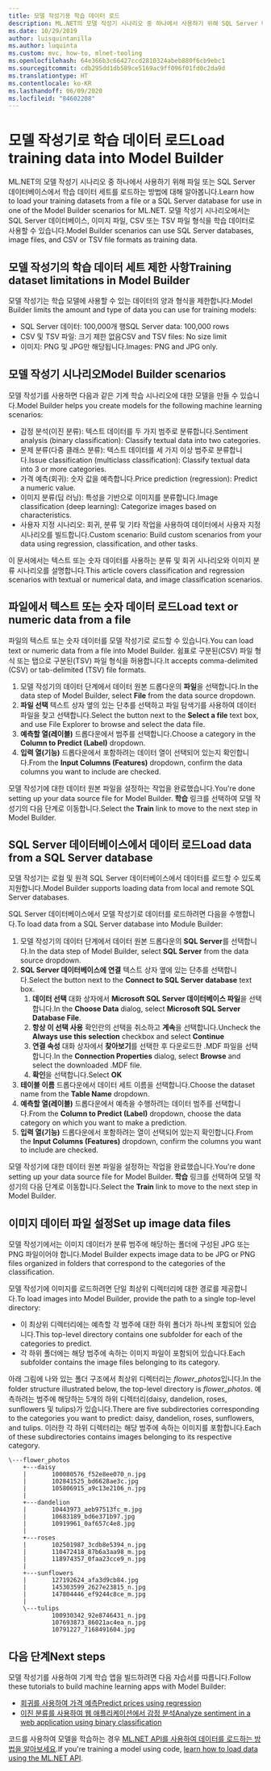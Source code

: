 ```yaml
---
title: 모델 작성기용 학습 데이터 로드
description: ML.NET의 모델 작성기 시나리오 중 하나에서 사용하기 위해 SQL Server 데이터베이스 또는 파일에서 학습 데이터를 로드하는 방법에 대해 알아봅니다.
ms.date: 10/29/2019
author: luisquintanilla
ms.author: luquinta
ms.custom: mvc, how-to, mlnet-tooling
ms.openlocfilehash: 64e366b3c66427ccd2810324abeb880f6cb9ebc1
ms.sourcegitcommit: cdb295dd1db589ce5169ac9ff096f01fd0c2da9d
ms.translationtype: HT
ms.contentlocale: ko-KR
ms.lasthandoff: 06/09/2020
ms.locfileid: "84602208"
---
```

# <a name="load-training-data-into-model-builder"></a><span data-ttu-id="c35ca-103">모델 작성기로 학습 데이터 로드</span><span class="sxs-lookup"><span data-stu-id="c35ca-103">Load training data into Model Builder</span></span>

<span data-ttu-id="c35ca-104">ML.NET의 모델 작성기 시나리오 중 하나에서 사용하기 위해 파일 또는 SQL Server 데이터베이스에서 학습 데이터 세트를 로드하는 방법에 대해 알아봅니다.</span><span class="sxs-lookup"><span data-stu-id="c35ca-104">Learn how to load your training datasets from a file or a SQL Server database for use in one of the Model Builder scenarios for ML.NET.</span></span> <span data-ttu-id="c35ca-105">모델 작성기 시나리오에서는 SQL Server 데이터베이스, 이미지 파일, CSV 또는 TSV 파일 형식을 학습 데이터로 사용할 수 있습니다.</span><span class="sxs-lookup"><span data-stu-id="c35ca-105">Model Builder scenarios can use SQL Server databases, image files, and CSV or TSV file formats as training data.</span></span>

## <a name="training-dataset-limitations-in-model-builder"></a><span data-ttu-id="c35ca-106">모델 작성기의 학습 데이터 세트 제한 사항</span><span class="sxs-lookup"><span data-stu-id="c35ca-106">Training dataset limitations in Model Builder</span></span>

<span data-ttu-id="c35ca-107">모델 작성기는 학습 모델에 사용할 수 있는 데이터의 양과 형식을 제한합니다.</span><span class="sxs-lookup"><span data-stu-id="c35ca-107">Model Builder limits the amount and type of data you can use for training models:</span></span>

- <span data-ttu-id="c35ca-108">SQL Server 데이터: 100,000개 행</span><span class="sxs-lookup"><span data-stu-id="c35ca-108">SQL Server data: 100,000 rows</span></span>
- <span data-ttu-id="c35ca-109">CSV 및 TSV 파일: 크기 제한 없음</span><span class="sxs-lookup"><span data-stu-id="c35ca-109">CSV and TSV files: No size limit</span></span>
- <span data-ttu-id="c35ca-110">이미지: PNG 및 JPG만 해당됩니다.</span><span class="sxs-lookup"><span data-stu-id="c35ca-110">Images: PNG and JPG only.</span></span>

## <a name="model-builder-scenarios"></a><span data-ttu-id="c35ca-111">모델 작성기 시나리오</span><span class="sxs-lookup"><span data-stu-id="c35ca-111">Model Builder scenarios</span></span>

<span data-ttu-id="c35ca-112">모델 작성기를 사용하면 다음과 같은 기계 학습 시나리오에 대한 모델을 만들 수 있습니다.</span><span class="sxs-lookup"><span data-stu-id="c35ca-112">Model Builder helps you create models for the following machine learning scenarios:</span></span>

- <span data-ttu-id="c35ca-113">감정 분석(이진 분류): 텍스트 데이터를 두 가지 범주로 분류합니다.</span><span class="sxs-lookup"><span data-stu-id="c35ca-113">Sentiment analysis (binary classification): Classify textual data into two categories.</span></span>
- <span data-ttu-id="c35ca-114">문제 분류(다중 클래스 분류): 텍스트 데이터를 세 가지 이상 범주로 분류합니다.</span><span class="sxs-lookup"><span data-stu-id="c35ca-114">Issue classification (multiclass classification): Classify textual data into 3 or more categories.</span></span>
- <span data-ttu-id="c35ca-115">가격 예측(회귀): 숫자 값을 예측합니다.</span><span class="sxs-lookup"><span data-stu-id="c35ca-115">Price prediction (regression): Predict a numeric value.</span></span>
- <span data-ttu-id="c35ca-116">이미지 분류(딥 러닝): 특성을 기반으로 이미지를 분류합니다.</span><span class="sxs-lookup"><span data-stu-id="c35ca-116">Image classification (deep learning): Categorize images based on characteristics.</span></span>
- <span data-ttu-id="c35ca-117">사용자 지정 시나리오: 회귀, 분류 및 기타 작업을 사용하여 데이터에서 사용자 지정 시나리오를 빌드합니다.</span><span class="sxs-lookup"><span data-stu-id="c35ca-117">Custom scenario: Build custom scenarios from your data using regression, classification, and other tasks.</span></span>

<span data-ttu-id="c35ca-118">이 문서에서는 텍스트 또는 숫자 데이터를 사용하는 분류 및 회귀 시나리오와 이미지 분류 시나리오를 설명합니다.</span><span class="sxs-lookup"><span data-stu-id="c35ca-118">This article covers classification and regression scenarios with textual or numerical data, and image classification scenarios.</span></span>

## <a name="load-text-or-numeric-data-from-a-file"></a><span data-ttu-id="c35ca-119">파일에서 텍스트 또는 숫자 데이터 로드</span><span class="sxs-lookup"><span data-stu-id="c35ca-119">Load text or numeric data from a file</span></span>

<span data-ttu-id="c35ca-120">파일의 텍스트 또는 숫자 데이터를 모델 작성기로 로드할 수 있습니다.</span><span class="sxs-lookup"><span data-stu-id="c35ca-120">You can load text or numeric data from a file into Model Builder.</span></span> <span data-ttu-id="c35ca-121">쉼표로 구분된(CSV) 파일 형식 또는 탭으로 구분된(TSV) 파일 형식을 허용합니다.</span><span class="sxs-lookup"><span data-stu-id="c35ca-121">It accepts comma-delimited (CSV) or tab-delimited (TSV) file formats.</span></span>

1. <span data-ttu-id="c35ca-122">모델 작성기의 데이터 단계에서 데이터 원본 드롭다운의 **파일**을 선택합니다.</span><span class="sxs-lookup"><span data-stu-id="c35ca-122">In the data step of Model Builder, select **File** from the data source dropdown.</span></span>
2. <span data-ttu-id="c35ca-123">**파일 선택** 텍스트 상자 옆의 있는 단추를 선택하고 파일 탐색기를 사용하여 데이터 파일을 찾고 선택합니다.</span><span class="sxs-lookup"><span data-stu-id="c35ca-123">Select the button next to the **Select a file** text box, and use File Explorer to browse and select the data file.</span></span>
3. <span data-ttu-id="c35ca-124">**예측할 열(레이블)** 드롭다운에서 범주를 선택합니다.</span><span class="sxs-lookup"><span data-stu-id="c35ca-124">Choose a category in the **Column to Predict (Label)** dropdown.</span></span>
4. <span data-ttu-id="c35ca-125">**입력 열(기능)** 드롭다운에서 포함하려는 데이터 열이 선택되어 있는지 확인합니다.</span><span class="sxs-lookup"><span data-stu-id="c35ca-125">From the **Input Columns (Features)** dropdown, confirm the data columns you want to include are checked.</span></span>

<span data-ttu-id="c35ca-126">모델 작성기에 대한 데이터 원본 파일을 설정하는 작업을 완료했습니다.</span><span class="sxs-lookup"><span data-stu-id="c35ca-126">You're done setting up your data source file for Model Builder.</span></span> <span data-ttu-id="c35ca-127">**학습** 링크를 선택하여 모델 작성기의 다음 단계로 이동합니다.</span><span class="sxs-lookup"><span data-stu-id="c35ca-127">Select the **Train** link to move to the next step in Model Builder.</span></span>

## <a name="load-data-from-a-sql-server-database"></a><span data-ttu-id="c35ca-128">SQL Server 데이터베이스에서 데이터 로드</span><span class="sxs-lookup"><span data-stu-id="c35ca-128">Load data from a SQL Server database</span></span>

<span data-ttu-id="c35ca-129">모델 작성기는 로컬 및 원격 SQL Server 데이터베이스에서 데이터를 로드할 수 있도록 지원합니다.</span><span class="sxs-lookup"><span data-stu-id="c35ca-129">Model Builder supports loading data from local and remote SQL Server databases.</span></span>

<span data-ttu-id="c35ca-130">SQL Server 데이터베이스에서 모델 작성기로 데이터를 로드하려면 다음을 수행합니다.</span><span class="sxs-lookup"><span data-stu-id="c35ca-130">To load data from a SQL Server database into Module Builder:</span></span>

1. <span data-ttu-id="c35ca-131">모델 작성기의 데이터 단계에서 데이터 원본 드롭다운의 **SQL Server**를 선택합니다.</span><span class="sxs-lookup"><span data-stu-id="c35ca-131">In the data step of Model Builder, select **SQL Server** from the data source dropdown.</span></span>
1. <span data-ttu-id="c35ca-132">**SQL Server 데이터베이스에 연결** 텍스트 상자 옆에 있는 단추를 선택합니다.</span><span class="sxs-lookup"><span data-stu-id="c35ca-132">Select the button next to the **Connect to SQL Server database** text box.</span></span>
    1. <span data-ttu-id="c35ca-133">**데이터 선택** 대화 상자에서 **Microsoft SQL Server 데이터베이스 파일**을 선택합니다.</span><span class="sxs-lookup"><span data-stu-id="c35ca-133">In the **Choose Data** dialog, select **Microsoft SQL Server Database File**.</span></span>
    1. <span data-ttu-id="c35ca-134">**항상 이 선택 사용** 확인란의 선택을 취소하고 **계속**을 선택합니다.</span><span class="sxs-lookup"><span data-stu-id="c35ca-134">Uncheck the **Always use this selection** checkbox and select **Continue**</span></span>
    1. <span data-ttu-id="c35ca-135">**연결 속성** 대화 상자에서 **찾아보기**를 선택한 후 다운로드한 .MDF 파일을 선택합니다.</span><span class="sxs-lookup"><span data-stu-id="c35ca-135">In the **Connection Properties** dialog, select **Browse** and select the downloaded .MDF file.</span></span>
    1. <span data-ttu-id="c35ca-136">**확인**을 선택합니다.</span><span class="sxs-lookup"><span data-stu-id="c35ca-136">Select **OK**</span></span>
1. <span data-ttu-id="c35ca-137">**테이블 이름** 드롭다운에서 데이터 세트 이름을 선택합니다.</span><span class="sxs-lookup"><span data-stu-id="c35ca-137">Choose the dataset name from the **Table Name** dropdown.</span></span>
1. <span data-ttu-id="c35ca-138">**예측할 열(레이블)** 드롭다운에서 예측을 수행하려는 데이터 범주를 선택합니다.</span><span class="sxs-lookup"><span data-stu-id="c35ca-138">From the **Column to Predict (Label)** dropdown, choose the data category on which you want to make a prediction.</span></span>
1. <span data-ttu-id="c35ca-139">**입력 열(기능)** 드롭다운에서 포함하려는 열이 선택되어 있는지 확인합니다.</span><span class="sxs-lookup"><span data-stu-id="c35ca-139">From the **Input Columns (Features)** dropdown, confirm the columns you want to include are checked.</span></span>

<span data-ttu-id="c35ca-140">모델 작성기에 대한 데이터 원본 파일을 설정하는 작업을 완료했습니다.</span><span class="sxs-lookup"><span data-stu-id="c35ca-140">You're done setting up your data source file for Model Builder.</span></span> <span data-ttu-id="c35ca-141">**학습** 링크를 선택하여 모델 작성기의 다음 단계로 이동합니다.</span><span class="sxs-lookup"><span data-stu-id="c35ca-141">Select the **Train** link to move to the next step in Model Builder.</span></span>

## <a name="set-up-image-data-files"></a><span data-ttu-id="c35ca-142">이미지 데이터 파일 설정</span><span class="sxs-lookup"><span data-stu-id="c35ca-142">Set up image data files</span></span>

<span data-ttu-id="c35ca-143">모델 작성기에서는 이미지 데이터가 분류 범주에 해당하는 폴더에 구성된 JPG 또는 PNG 파일이어야 합니다.</span><span class="sxs-lookup"><span data-stu-id="c35ca-143">Model Builder expects image data to be JPG or PNG files organized in folders that correspond to the categories of the classification.</span></span>

<span data-ttu-id="c35ca-144">모델 작성기에 이미지를 로드하려면 단일 최상위 디렉터리에 대한 경로를 제공합니다.</span><span class="sxs-lookup"><span data-stu-id="c35ca-144">To load images into Model Builder, provide the path to a single top-level directory:</span></span>

- <span data-ttu-id="c35ca-145">이 최상위 디렉터리에는 예측할 각 범주에 대한 하위 폴더가 하나씩 포함되어 있습니다.</span><span class="sxs-lookup"><span data-stu-id="c35ca-145">This top-level directory contains one subfolder for each of the categories to predict.</span></span>
- <span data-ttu-id="c35ca-146">각 하위 폴더에는 해당 범주에 속하는 이미지 파일이 포함되어 있습니다.</span><span class="sxs-lookup"><span data-stu-id="c35ca-146">Each subfolder contains the image files belonging to its category.</span></span>

<span data-ttu-id="c35ca-147">아래 그림에 나와 있는 폴더 구조에서 최상위 디렉터리는 *flower_photos*입니다.</span><span class="sxs-lookup"><span data-stu-id="c35ca-147">In the folder structure illustrated below, the top-level directory is *flower_photos*.</span></span> <span data-ttu-id="c35ca-148">예측하려는 범주에 해당하는 5개의 하위 디렉터리(daisy, dandelion, roses, sunflowers 및 tulips)가 있습니다.</span><span class="sxs-lookup"><span data-stu-id="c35ca-148">There are five subdirectories corresponding to the categories you want to predict: daisy, dandelion, roses, sunflowers, and tulips.</span></span> <span data-ttu-id="c35ca-149">이러한 각 하위 디렉터리는 해당 범주에 속하는 이미지를 포함합니다.</span><span class="sxs-lookup"><span data-stu-id="c35ca-149">Each of these subdirectories contains images belonging to its respective category.</span></span>

```text
\---flower_photos
    +---daisy
    |       100080576_f52e8ee070_n.jpg
    |       102841525_bd6628ae3c.jpg
    |       105806915_a9c13e2106_n.jpg
    |
    +---dandelion
    |       10443973_aeb97513fc_m.jpg
    |       10683189_bd6e371b97.jpg
    |       10919961_0af657c4e8.jpg
    |
    +---roses
    |       102501987_3cdb8e5394_n.jpg
    |       110472418_87b6a3aa98_m.jpg
    |       118974357_0faa23cce9_n.jpg
    |
    +---sunflowers
    |       127192624_afa3d9cb84.jpg
    |       145303599_2627e23815_n.jpg
    |       147804446_ef9244c8ce_m.jpg
    |
    \---tulips
            100930342_92e8746431_n.jpg
            107693873_86021ac4ea_n.jpg
            10791227_7168491604.jpg
```

## <a name="next-steps"></a><span data-ttu-id="c35ca-150">다음 단계</span><span class="sxs-lookup"><span data-stu-id="c35ca-150">Next steps</span></span>

<span data-ttu-id="c35ca-151">모델 작성기를 사용하여 기계 학습 앱을 빌드하려면 다음 자습서를 따릅니다.</span><span class="sxs-lookup"><span data-stu-id="c35ca-151">Follow these tutorials to build machine learning apps with Model Builder:</span></span>

- [<span data-ttu-id="c35ca-152">회귀를 사용하여 가격 예측</span><span class="sxs-lookup"><span data-stu-id="c35ca-152">Predict prices using regression</span></span>](../tutorials/predict-prices-with-model-builder.md)
- [<span data-ttu-id="c35ca-153">이진 분류를 사용하여 웹 애플리케이션에서 감정 분석</span><span class="sxs-lookup"><span data-stu-id="c35ca-153">Analyze sentiment in a web application using binary classification</span></span>](../tutorials/sentiment-analysis-model-builder.md)

<span data-ttu-id="c35ca-154">코드를 사용하여 모델을 학습하는 경우 [ML.NET API를 사용하여 데이터를 로드하는 방법을 알아보세요](load-data-ml-net.md).</span><span class="sxs-lookup"><span data-stu-id="c35ca-154">If you're training a model using code, [learn how to load data using the ML.NET API](load-data-ml-net.md).</span></span>
